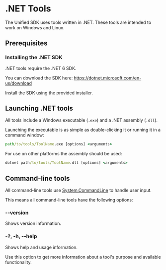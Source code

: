 # .NET Tools

The Unified SDK uses tools written in .NET. These tools are intended to work on Windows and Linux.

## Prerequisites

### Installing the .NET SDK

.NET tools require the .NET 6 SDK.

You can download the SDK here: https://dotnet.microsoft.com/en-us/download

Install the SDK using the provided installer.

## Launching .NET tools

All tools include a Windows executable (`.exe`) and a .NET assembly (`.dll`).

Launching the executable is as simple as double-clicking it or running it in a command window:
```cmd
path/to/tools/ToolName.exe [options] <arguments>
```

For use on other platforms the assembly should be used:
```cmd
dotnet path/to/tools/ToolName.dll [options] <arguments>
```

## Command-line tools

All command-line tools use [System.CommandLine](https://learn.microsoft.com/en-us/dotnet/standard/commandline/) to handle user input.

This means all command-line tools have the following options:

### --version

Shows version information.

### -?, -h, --help

Shows help and usage information.

Use this option to get more information about a tool's purpose and available functionality.
